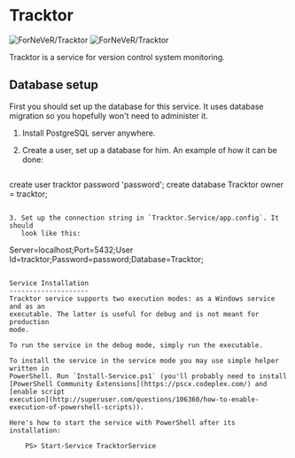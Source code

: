 Tracktor
========
![ForNeVeR/Tracktor](http://issuestats.com/github/ForNeVeR/Tracktor/badge/pr?style=flat-square) ![ForNeVeR/Tracktor](http://issuestats.com/github/ForNeVeR/Tracktor/badge/issue?style=flat-square)


Tracktor is a service for version control system monitoring.

Database setup
--------------
First you should set up the database for this service. It uses database
migration so you hopefully won't need to administer it.

1. Install PostgreSQL server anywhere.
2. Create a user, set up a database for him. An example of how it can be done:

   ```sql
create user tracktor password 'password';
create database Tracktor owner = tracktor;
```

3. Set up the connection string in `Tracktor.Service/app.config`. It should
   look like this:

   ```
Server=localhost;Port=5432;User Id=tracktor;Password=password;Database=Tracktor;
```

Service Installation
--------------------
Tracktor service supports two execution modes: as a Windows service and as an
executable. The latter is useful for debug and is not meant for production
mode.

To run the service in the debug mode, simply run the executable.

To install the service in the service mode you may use simple helper written in
PowerShell. Run `Install-Service.ps1` (you'll probably need to install
[PowerShell Community Extensions](https://pscx.codeplex.com/) and [enable script
execution](http://superuser.com/questions/106360/how-to-enable-execution-of-powershell-scripts)).

Here's how to start the service with PowerShell after its installation:

    PS> Start-Service TracktorService
